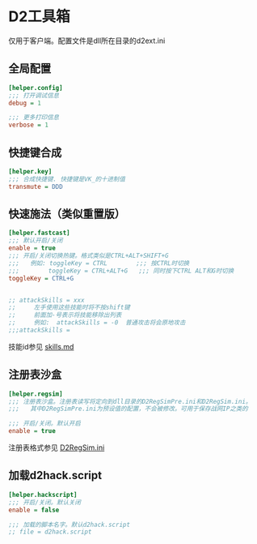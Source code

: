 # D2工具箱

仅用于客户端。配置文件是dll所在目录的d2ext.ini

## 全局配置

``` ini
[helper.config]
;;; 打开调试信息
debug = 1

;;; 更多打印信息
verbose = 1
```

## 快捷键合成

``` ini
[helper.key]
;;; 合成快捷键. 快捷键是VK_的十进制值
transmute = DDD
```

## 快速施法（类似重置版）

``` ini
[helper.fastcast]
;;; 默认开启/关闭
enable = true
;;; 开启/关闭切换热键。格式类似是CTRL+ALT+SHIFT+G
;;;   例如: toggleKey = CTRL        ;;; 按CTRL时切换
;;;        toggleKey = CTRL+ALT+G   ;;; 同时按下CTRL ALT和G时切换
toggleKey = CTRL+G


;; attackSkills = xxx
;;     左手使用这些技能时将不按shift键
;;     前面加-号表示将技能移除出列表
;;     例如:  attackSkills = -0  普通攻击将会原地攻击
;;;attackSkills = 
```
技能id参见 [skills.md](https://github.com/dabeibao/d2helper/blob/main/examples/skills.md)

## 注册表沙盒

``` ini
[helper.regsim]
;;; 注册表沙盒。注册表读写将定向到dll目录的D2RegSimPre.ini和D2RegSim.ini。
;;;   其中D2RegSimPre.ini为预设值的配置，不会被修改。可用于保存战网IP之类的

;;; 开启/关闭。默认开启
enable = true
```
注册表格式参见
   [D2RegSim.ini](https://github.com/dabeibao/d2helper/blob/main/examples/D2RegSim.ini)

## 加载d2hack.script

``` ini
[helper.hackscript]
;;; 开启/关闭。默认关闭
enable = false

;;; 加载的脚本名字。默认d2hack.script
;; file = d2hack.script
```
